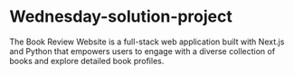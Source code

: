 # Wednesday-solution-project
The Book Review Website is a full-stack web application built with Next.js and Python that empowers  users to engage with a diverse collection of books and explore detailed book profiles.
